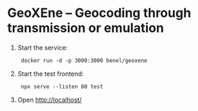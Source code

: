 # GeoXEne – Geocoding through transmission or emulation

1. Start the service:

        docker run -d -p 3000:3000 benel/geoxene

2. Start the test frontend:

        npx serve --listen 80 test

3. Open <http://localhost/>
